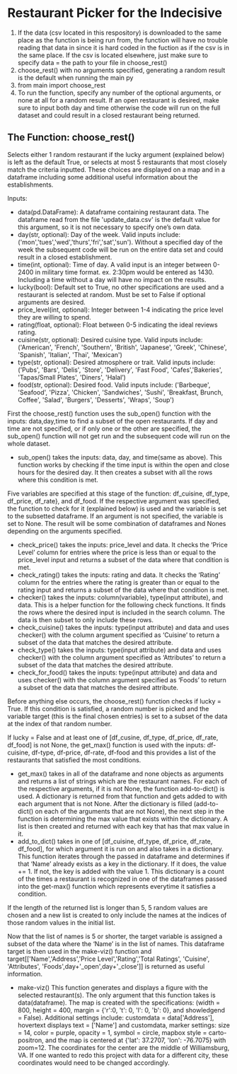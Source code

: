# Restaurant Picker for the Indecisive

1. If the data (csv located in this respository) is downloaded to the same place as the function is being run from, the function will have no trouble reading that data in since it is hard coded in the fuction as if the csv is in the same place. If the csv is located elsewhere, just make sure to specify data = the path to your file in choose_rest()
2. choose_rest() with no arguments specified, generating a random result is the default when running the main py
3. from main import choose_rest
4. To run the function, specify any number of the optional arguments, or none at all for a random result. If an open restaurant is desired, make sure to input both day and time otherwise the code will run on the full dataset and could result in a closed restaurant being returned.

## The Function: choose_rest()
Selects either 1 random restaurant if the lucky argument (explained below) is left as the default True, or selects at most 5 restaurants that most closely match the criteria inputted. These choices are displayed on a map and in a dataframe including some additional useful information about the establishments.

Inputs:
- data(pd.DataFrame): A dataframe containing restaurant data. The dataframe read from the file 'update_data.csv' is the default value for this argument, so it is not necessary to specify one’s own data.
- day(str, optional): Day of the week. Valid inputs include: ('mon','tues','wed','thurs','fri','sat','sun'). Without a specified day of the week the subsequent code will be run on the entire data set and could result in a closed establishment.
- time(int, optional): Time of day. A valid input is an integer between 0-2400 in military time format. ex. 2:30pm would be entered as 1430. Including a time without a day will have no impact on the results.
- lucky(bool): Default set to True, no other specifications are used and a restaurant is selected at random. Must be set to False if optional arguments are desired.
- price_level(int, optional): Integer between 1-4 indicating the price level they are willing to spend.
- rating(float, optional): Float between 0-5 indicating the ideal reviews rating.
- cuisine(str, optional): Desired cuisine type. Valid inputs include: ('American', 'French', 'Southern', 'British', 'Japanese', 'Greek', 'Chinese', 'Spanish', 'Italian', 'Thai', 'Mexican')
- type(str, optional): Desired atmosphere or trait. Valid inputs include: ('Pubs', 'Bars', 'Delis', 'Store', 'Delivery', 'Fast Food', 'Cafes','Bakeries', 'Tapas/Small Plates', 'Diners', 'Halal’)
- food(str, optional): Desired food. Valid inputs include: ('Barbeque', 'Seafood', 'Pizza', 'Chicken', 'Sandwiches', 'Sushi', 'Breakfast, Brunch, Coffee', 'Salad', 'Burgers', 'Desserts', 'Wraps', 'Soup')

First the choose_rest() function uses the sub_open() function with the inputs: data,day,time to find a subset of the open restaurants. If day and time are not specified, or if only one or the other are specified, the sub_open() function will not get run and the subsequent code will run on the whole dataset.

- sub_open() takes the inputs: data, day, and time(same as above). This function works by checking if the time input is within the open and close hours for the desired day. It then creates a subset with all the rows where this condition is met.

Five variables are specified at this stage of the function: df_cuisine, df_type, df_price, df_rate}, and df_food. If the respective argument was specified, the function to check for it (explained below) is used and the variable is set to the subsetted dataframe. If an argument is not specified, the variable is set to None. The result will be some combination of dataframes and Nones depending on the arguments specified.

- check_price() takes the inputs: price_level and data. It checks the ‘Price Level’ column for entries where the price is less than or equal to the price_level input and returns a subset of the data where that condition is met.
- check_rating() takes the inputs: rating and data. It checks the ‘Rating’ column for the entries where the rating is greater than or equal to the rating input and returns a subset of the data where that condition is met.
- checker() takes the inputs: column(variable), type(input attribute), and data. This is a helper function for the following check functions. It finds the rows where the desired input is included in the search column. The data is then subset to only include these rows.
- check_cuisine() takes the inputs: type(input attribute) and data and uses checker() with the column argument specified as ‘Cuisine’ to return a subset of the data that matches the desired attribute.
- check_type() takes the inputs: type(input attribute) and data and uses checker() with the column argument specified as ‘Attributes’ to return a subset of the data that matches the desired attribute.
- check_for_food() takes the inputs: type(input attribute) and data and uses checker() with the column argument specified as ‘Foods’ to return a subset of the data that matches the desired attribute.

Before anything else occurs, the choose_rest() function checks if lucky = True. If this condition is satisfied, a random number is picked and the variable target (this is the final chosen entries) is set to a subset of the data at the index of that random number.

If lucky = False and at least one of [df_cusine, df_type, df_price, df_rate, df_food] is not None, the get_max() function is used with the inputs: df-cuisine, df-type, df-price, df-rate, df-food and this provides a list of the restaurants that satisfied the most conditions.

- get_max() takes in all of the dataframe and none objects as arguments and returns a list of strings which are the restaurant names. For each of the respective arguments, if it is not None, the function add-to-dict() is used. A dictionary is returned from that function and gets added to with each argument that is not None. After the dictionary is filled (add-to-dict() on each of the arguments that are not None), the next step in the function is determining the max value that exists within the dictionary. A list is then created and returned with each key that has that max value in it.
- add_to_dict() takes in one of [df_cuisine, df_type, df_price, df_rate, df_food], for which argument it is run on and also takes in a dictionary. This function iterates through the passed in dataframe and determines if that ‘Name’ already exists as a key in the dictionary. If it does, the value += 1. If not, the key is added with the value 1. This dictionary is a count of the times a restaurant is recognized in one of the dataframes passed into the get-max() function which represents everytime it satisfies a condition.

If the length of the returned list is longer than 5, 5 random values are chosen and a new list is created to only include the names at the indices of those random values in the initial list.

Now that the list of names is 5 or shorter, the target variable is assigned a subset of the data where the ‘Name’ is in the list of names. This dataframe target is then used in the make-viz() function and target[['Name','Address','Price Level','Rating','Total Ratings', 'Cuisine', 'Attributes', 'Foods',day+'_open',day+'_close']] is returned as useful information.

- make-viz() This function generates and displays a figure with the selected restaurant(s). The only argument that this function takes is data(dataframe). The map is created with the specifications: (width = 800, height = 400, margin = {'r':0, 't': 0, 'l': 0, 'b': 0}, and showledgend = False). Additional settings include: customdata = data['Address'], hovertext displays text = ['Name'] and customdata, marker settings: size = 14, color = purple, opacity = 1, symbol = circle, mapbox style = carto-positron, and the map is centered at {'lat': 37.2707, 'lon': -76.7075} with zoom=12. The coordinates for the center are the middle of Williamsburg, VA. If one wanted to redo this project with data for a different city, these coordinates would need to be changed accordingly.
